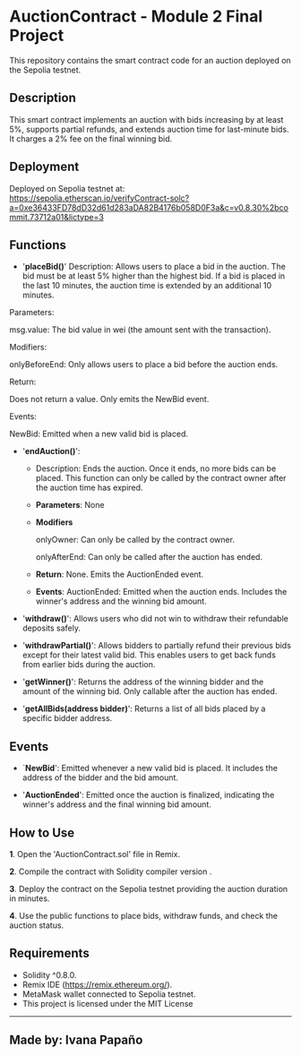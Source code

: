 # AuctionContract - Module 2 Final Project

This repository contains the smart contract code for an auction deployed on the Sepolia testnet.

## Description

This smart contract implements an auction with bids increasing by at least 5%, supports partial refunds, and extends auction time for last-minute bids. 
It charges a 2% fee on the final winning bid.


## Deployment

Deployed on Sepolia testnet at:  
https://sepolia.etherscan.io/verifyContract-solc?a=0xe36433FD78dD32d61d283aDA82B4176b058D0F3a&c=v0.8.30%2bcommit.73712a01&lictype=3


## Functions

- '**placeBid()**'
Description: Allows users to place a bid in the auction. The bid must be at least 5% higher than the highest bid. If a bid is placed in the last 10 minutes, the auction time is extended by an additional 10 minutes.

Parameters:

msg.value: The bid value in wei (the amount sent with the transaction).

Modifiers:

onlyBeforeEnd: Only allows users to place a bid before the auction ends.

Return:

Does not return a value. Only emits the NewBid event.

Events:

NewBid: Emitted when a new valid bid is placed.
    
- '**endAuction()**': 
    - Description: Ends the auction. Once it ends, no more bids can be placed. This function can only be called by the contract owner after the auction time has expired.

    - **Parameters**: None

    - **Modifiers**

       onlyOwner: Can only be called by the contract owner.

       onlyAfterEnd: Can only be called after the auction has ended.

    - **Return**: None. Emits the AuctionEnded event.

    - **Events**:
        AuctionEnded: Emitted when the auction ends. Includes the winner's address and the winning bid amount.
  
- '**withdraw()**': Allows users who did not win to withdraw their refundable deposits safely.
  
- '**withdrawPartial()**': Allows bidders to partially refund their previous bids except for their latest valid bid.
   This enables users to get back funds from earlier bids during the auction.
  
- '**getWinner()**': Returns the address of the winning bidder and the amount of the winning bid. Only callable after the auction has ended.

- '**getAllBids(address bidder)**': Returns a list of all bids placed by a specific bidder address.
  

## Events

- `**NewBid**': Emitted whenever a new valid bid is placed. It includes the address of the bidder and the bid amount.

- '**AuctionEnded**': Emitted once the auction is finalized, indicating the winner's address and the final winning bid amount.
  

## How to Use

**1**. Open the 'AuctionContract.sol' file in Remix.

**2**. Compile the contract with Solidity compiler version .

**3**. Deploy the contract on the Sepolia testnet providing the auction duration in minutes.

**4**. Use the public functions to place bids, withdraw funds, and check the auction status.


## Requirements

- Solidity ^0.8.0.
- Remix IDE (https://remix.ethereum.org/).
- MetaMask wallet connected to Sepolia testnet.
- This project is licensed under the MIT License



---

## Made by: Ivana Papaño ##
